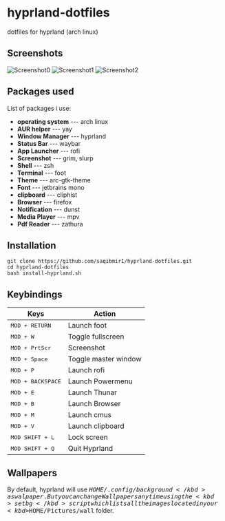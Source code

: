 # hyprland-dotfiles
dotfiles for hyprland (arch linux)

## Screenshots
![Screenshot0](https://saqibmir1.github.io/posts/auto-arch-and-hyprland-script-update/sex_hubc910b71f12dd6f5857d12f4b1db5abd_1897012_1320x0_resize_box_3.png)
![Screenshot1](https://saqibmir1.github.io/posts/switching-to-hyprland/hyprland-rice_hucc353bf7067527ea0ed8829a4628a1ab_870932_1320x0_resize_box_3.png)
![Screenshot2](https://saqibmir1.github.io/posts/switching-to-hyprland/hyprland-rice-2_hu2aaedc44b636d9a6299ab6d743310f0d_677088_1320x0_resize_box_3.png)

## Packages used 

List of packages i use:
- **operating system** --- arch linux
- **AUR helper** --- yay 
- **Window Manager** --- hyprland
- **Status Bar** --- waybar 
- **App Launcher** --- rofi 
- **Screenshot** --- grim, slurp 
- **Shell** --- zsh 
- **Terminal** --- foot 
- **Theme** --- arc-gtk-theme 
- **Font** --- jetbrains mono 
- **clipboard** --- cliphist 
- **Browser** --- firefox 
- **Notification** --- dunst 
- **Media Player** --- mpv
- **Pdf Reader** --- zathura

## Installation

```
git clone https://github.com/saqibmir1/hyprland-dotfiles.git
cd hyprland-dotfiles
bash install-hyprland.sh
```

## Keybindings

| Keys                                 | Action                    |
| ------------------------------------ | ------------------------- |
| <kbd>MOD + RETURN</kbd>              | Launch foot               |
| <kbd>MOD + W</kbd>                   | Toggle fullscreen         |
| <kbd>MOD + PrtScr</kbd>              | Screenshot                |
| <kbd>MOD + Space</kbd>               | Toggle master window      |
| <kbd>MOD + P</kbd>                   | Launch rofi               |
| <kbd>MOD + BACKSPACE</kbd>           | Launch Powermenu          |
| <kbd>MOD + E</kbd>                   | Launch Thunar             |
| <kbd>MOD + B</kbd>                   | Launch Browser            |
| <kbd>MOD + M</kbd>                   | Launch cmus               |
| <kbd>MOD + V</kbd>                   | Launch clipboard          |
| <kbd>MOD SHIFT + L</kbd>                   | Lock screen               |
| <kbd>MOD SHIFT + Q</kbd>             | Quit Hyprland             |

## Wallpapers
By default, hyprland will use <kbd>$HOME/.config/background</kbd> as walpaper. But you can change Wallpapers anytime using the <kbd>setbg</kbd> script which lists all the images located in your <kbd>$HOME/Pictures/wall</kbd> folder.

